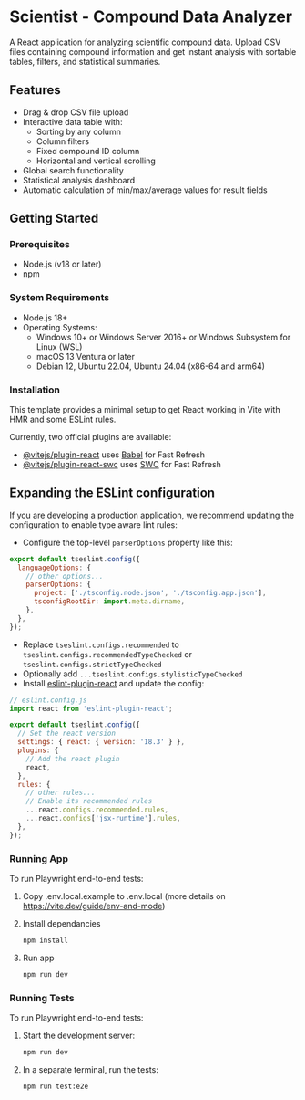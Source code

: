 # Scientist - Compound Data Analyzer

A React application for analyzing scientific compound data. Upload CSV files containing compound information and get instant analysis with sortable tables, filters, and statistical summaries.

## Features

- Drag & drop CSV file upload
- Interactive data table with:
  - Sorting by any column
  - Column filters
  - Fixed compound ID column
  - Horizontal and vertical scrolling
- Global search functionality
- Statistical analysis dashboard
- Automatic calculation of min/max/average values for result fields

## Getting Started

### Prerequisites

- Node.js (v18 or later)
- npm

### System Requirements

- Node.js 18+
- Operating Systems:
  - Windows 10+ or Windows Server 2016+ or Windows Subsystem for Linux (WSL)
  - macOS 13 Ventura or later
  - Debian 12, Ubuntu 22.04, Ubuntu 24.04 (x86-64 and arm64)

### Installation

This template provides a minimal setup to get React working in Vite with HMR and some ESLint rules.

Currently, two official plugins are available:

- [@vitejs/plugin-react](https://github.com/vitejs/vite-plugin-react/blob/main/packages/plugin-react/README.md) uses [Babel](https://babeljs.io/) for Fast Refresh
- [@vitejs/plugin-react-swc](https://github.com/vitejs/vite-plugin-react-swc) uses [SWC](https://swc.rs/) for Fast Refresh

## Expanding the ESLint configuration

If you are developing a production application, we recommend updating the configuration to enable type aware lint rules:

- Configure the top-level `parserOptions` property like this:

```js
export default tseslint.config({
  languageOptions: {
    // other options...
    parserOptions: {
      project: ['./tsconfig.node.json', './tsconfig.app.json'],
      tsconfigRootDir: import.meta.dirname,
    },
  },
});
```

- Replace `tseslint.configs.recommended` to `tseslint.configs.recommendedTypeChecked` or `tseslint.configs.strictTypeChecked`
- Optionally add `...tseslint.configs.stylisticTypeChecked`
- Install [eslint-plugin-react](https://github.com/jsx-eslint/eslint-plugin-react) and update the config:

```js
// eslint.config.js
import react from 'eslint-plugin-react';

export default tseslint.config({
  // Set the react version
  settings: { react: { version: '18.3' } },
  plugins: {
    // Add the react plugin
    react,
  },
  rules: {
    // other rules...
    // Enable its recommended rules
    ...react.configs.recommended.rules,
    ...react.configs['jsx-runtime'].rules,
  },
});
```

### Running App

To run Playwright end-to-end tests:

1. Copy .env.local.example to .env.local
   (more details on https://vite.dev/guide/env-and-mode)

2. Install dependancies

   ```bash
   npm install
   ```

3. Run app
   ```bash
   npm run dev
   ```

### Running Tests

To run Playwright end-to-end tests:

1. Start the development server:

   ```bash
   npm run dev
   ```

2. In a separate terminal, run the tests:
   ```bash
   npm run test:e2e
   ```
